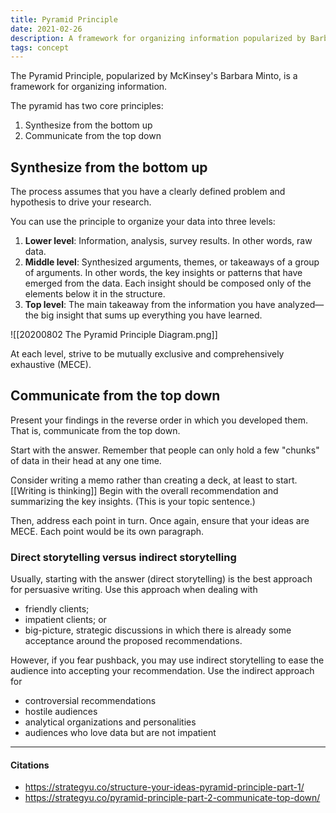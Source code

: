 ```yaml
---
title: Pyramid Principle
date: 2021-02-26
description: A framework for organizing information popularized by Barbara Minto
tags: concept
---
```


The Pyramid Principle, popularized by McKinsey's Barbara Minto, is a framework for organizing information. 

The pyramid has two core principles:

1. Synthesize from the bottom up
2. Communicate from the top down

## Synthesize from the bottom up

The process assumes that you have a clearly defined problem and hypothesis to drive your research. 

You can use the principle to organize your data into three levels: 

1. **Lower level**: Information, analysis, survey results. In other words, raw data.
2. **Middle level**: Synthesized arguments, themes, or takeaways of a group of arguments. In other words, the key insights or patterns that have emerged from the data. Each insight should be composed only of the elements below it in the structure.
3. **Top level**: The main takeaway from the information you have analyzed—the big insight that sums up everything you have learned. 

![[20200802 The Pyramid Principle Diagram.png]]

At each level, strive to be mutually exclusive and comprehensively exhaustive (MECE). 

## Communicate from the top down

Present your findings in the reverse order in which you developed them. That is, communicate from the top down. 

Start with the answer. Remember that people can only hold a few "chunks" of data in their head at any one time. 

Consider writing a memo rather than creating a deck, at least to start. [[Writing is thinking]] Begin with the overall recommendation and summarizing the key insights. (This is your topic sentence.) 

Then, address each point in turn. Once again, ensure that your ideas are MECE. Each point would be its own paragraph. 

### Direct storytelling versus indirect storytelling

Usually, starting with the answer (direct storytelling) is the best approach for persuasive writing. Use this approach when dealing with 

- friendly clients; 
- impatient clients; or 
- big-picture, strategic discussions in which there is already some acceptance around the proposed recommendations. 

However, if you fear pushback, you may use indirect storytelling to ease the audience into accepting your recommendation. Use the indirect approach for 

- controversial recommendations
- hostile audiences
- analytical organizations and personalities 
- audiences who love data but are not impatient

--- 
#### Citations
- https://strategyu.co/structure-your-ideas-pyramid-principle-part-1/
- https://strategyu.co/pyramid-principle-part-2-communicate-top-down/
